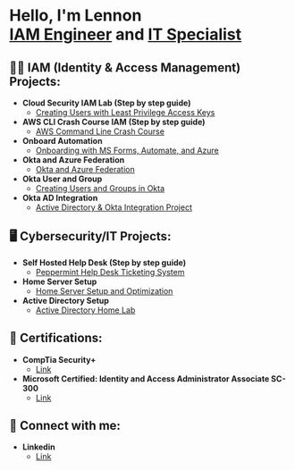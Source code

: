 <h1>Hello, I'm Lennon <br/><a href="https://github.com/lsvirak85">IAM Engineer</a> and <a href="https://www.linkedin.com/in/lennon-virakone/">IT Specialist</a>

<h2>👨‍💻 IAM (Identity & Access Management) Projects:</h2>

- <b>Cloud Security IAM Lab (Step by step guide)</b>
  - [Creating Users with Least Privilege Access Keys](https://github.com/lsvirak85/Cloud-Security-IAM-Lab)
- <b>AWS CLI Crash Course IAM (Step by step guide)</b>
  - [AWS Command Line Crash Course](https://github.com/lsvirak85/AWS-CLI-Crash-Course-IAM-) 
- <b>Onboard Automation</b>
  - [Onboarding with MS Forms, Automate, and Azure](https://github.com/lsvirak85/Onboard-Automation)
- <b>Okta and Azure Federation</b>
  - [Okta and Azure Federation](https://github.com/lsvirak85/Okta-and-Azure-Federation)
- <b>Okta User and Group</b>
  - [Creating Users and Groups in Okta](https://github.com/lsvirak85/Okta-User-and-Group)
- <b>Okta AD Integration</b>
  - [Active Directory & Okta Integration Project](https://github.com/lsvirak85/Okta-AD-Intergration)

<h2>🖥️ Cybersecurity/IT Projects:</h2>

- <b>Self Hosted Help Desk (Step by step guide)</b>
  - [Peppermint Help Desk Ticketing System](https://github.com/lsvirak85/self-hosted-help-desk)
- <b>Home Server Setup</b>
  - [Home Server Setup and Optimization](https://github.com/lsvirak85/Home-Server-Setup)
- <b>Active Directory Setup</b>
  - [Active Directory Home Lab](https://github.com/lsvirak85/Active-Directory-Setup)

<h2>📜 Certifications:</h2>

- <b>CompTia Security+</b>
  - [Link](https://www.credly.com/badges/1a7e9ae8-0717-484b-af99-11f55186f546/linked_in_profile)
- <b>Microsoft Certified: Identity and Access Administrator Associate SC-300</b>
  - [Link](https://learn.microsoft.com/en-us/users/lennonvirakone-3068/credentials/37a8c85b03d97c65?ref=https%3A%2F%2Fwww.linkedin.com%2F)

<h2> 🤳 Connect with me:</h2>

- <b>Linkedin</b>
  - [Link](https://www.linkedin.com/in/lennon-virakone/)

<!--
**lsvirak85/lsvirak85** is a ✨ _special_ ✨ repository because its `README.md` (this file) appears on your GitHub profile.

Here are some ideas to get you started:

- 🔭 I’m currently working on ...
- 🌱 I’m currently learning ...
- 👯 I’m looking to collaborate on ...
- 🤔 I’m looking for help with ...
- 💬 Ask me about ...
- 📫 How to reach me: ...
- 😄 Pronouns: ...
- ⚡ Fun fact: ...
-->

